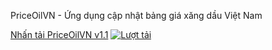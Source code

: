 PriceOilVN - Ứng dụng cập nhật bảng giá xăng dầu Việt Nam

[Nhấn tải PriceOilVN v1.1](https://github.com/SanbiVN/PriceOilVN/releases/download/priceoil/PriceOil_v1.1.xlsm)
[![Lượt tải](https://img.shields.io/github/downloads/SanbiVN/PriceOilVN/total.svg)](https://github.com/SanbiVN/PriceOilVN/releases/download/priceoil/PriceOil_v1.1.xlsm) 
